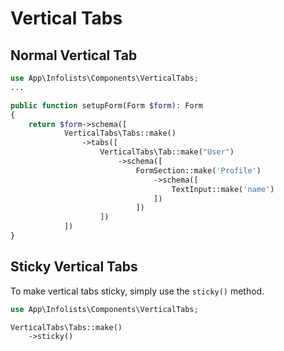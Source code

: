 # Vertical Tabs


## Normal Vertical Tab
```php
use App\Infolists\Components\VerticalTabs;
...

public function setupForm(Form $form): Form
{
    return $form->schema([
            VerticalTabs\Tabs::make()
                ->tabs([
                    VerticalTabs\Tab::make("User")
                        ->schema([
                            FormSection::make('Profile')
                                ->schema([
                                    TextInput::make('name')
                                ])
                            ])
                    ])
            ])
}
```

## Sticky Vertical Tabs

To make vertical tabs sticky, simply use the `sticky()` method.

```php
use App\Infolists\Components\VerticalTabs;

VerticalTabs\Tabs::make()
    ->sticky()
```